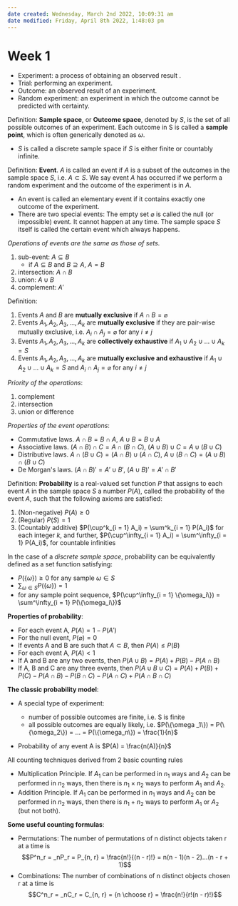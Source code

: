 ```yaml
---
date created: Wednesday, March 2nd 2022, 10:09:31 am
date modified: Friday, April 8th 2022, 1:48:03 pm
---
```


# Week 1

- Experiment: a process of obtaining an observed result .
- Trial: performing an experiment.
- Outcome: an observed result of an experiment.
- Random experiment: an experiment in which the outcome cannot be predicted with certainty.

Definition: **Sample space**, or **Outcome space**, denoted by $S$, is the set of all possible outcomes of an experiment. Each outcome in S is called a **sample point**, which is often generically denoted as $\omega$.

- $S$ is called a discrete sample space if $S$ is either finite or countably infinite.

Definition: **Event**. $A$ is called an event if $A$ is a subset of the outcomes in the sample space $S$, i.e. $A \subset S$. We say event $A$ has occurred if we perform a random experiment and the outcome of the experiment is in $A$.

- An event is called an elementary event if it contains exactly one outcome of the experiment.
- There are two special events: The empty set $\varnothing$ is called the null (or impossible) event. It cannot happen at any time. The sample space $S$ itself is called the certain event which always happens.

_Operations of events are the same as those of sets._

1. sub-event: $A \subseteq B$
    - if $A \subseteq B$ and $B \supseteq A$, $A = B$
1. intersection: $A \cap B$
2. union: $A \cup B$
3. complement: $A'$

Definition:

1. Events $A$ and $B$ are **mutually exclusive** if $A \cap B = \varnothing$
2. Events $A_1, A_2, A_3, …, A_k$ are **mutually exclusive** if they are pair-wise mutually exclusive, i.e. $A_i \cap A_j = \varnothing$ for any $i \ne j$
3. Events $A_1, A_2, A_3, …, A_k$ are **collectively exhaustive** if $A_1 \cup A_2 \cup … \cup A_k = S$
4. Events $A_1, A_2, A_3, …, A_k$ are **mutually exclusive and exhaustive** if $A_1 \cup A_2 \cup … \cup A_k = S$ and $A_i \cap A_j = \varnothing$ for any $i \ne j$

_Priority of the operations_:

1. complement
2. intersection
3. union or difference

_Properties of the event operations_:

- Commutative laws. $A \cap B = B \cap A$, $A \cup B = B \cup A$
- Associative laws. $(A \cap B) \cap C = A \cap (B \cap C)$, $(A \cup B) \cup C = A \cup (B \cup C)$
- Distributive laws. $A \cap (B \cup C) = (A \cap B) \cup (A \cap C)$, $A \cup (B \cap C) = (A \cup B) \cap (B \cup C)$
- De Morgan's laws. $(A \cap B)' = A' \cup B'$, $(A \cup B)' = A' \cap B'$

Definition: **Probability** is a real-valued set function $P$ that assigns to each event $A$ in the sample space $S$ a number $P(A)$, called the probability of the event $A$, such that the following axioms are satisfied:

1. (Non-negative) $P(A) \geq 0$
2. (Regular) $P(S) = 1$
3. (Countably additive) $P(\cup^k_{i = 1} A_i) = \sum^k_{i = 1} P(A_i)$ for each integer $k$, and further, $P(\cup^\infty_{i = 1} A_i) = \sum^\infty_{i = 1} P(A_i)$, for countable infinities

In the case of a _discrete sample space_, probability can be equivalently defined as a set function satisfying:

- $P(\{\omega\}) \ge 0$ for any sample $\omega \in S$
- $\sum _{\omega \in S} P(\{\omega\}) = 1$
- for any sample point sequence, $P(\cup^\infty_{i = 1} \{\omega_i\}) = \sum^\infty_{i = 1} P(\{\omega_i\})$

**Properties of probability**:

- For each event A, $P(A) = 1 − P(A')$
- For the null event, $P(\varnothing) = 0$
- If events A and B are such that $A \subset B$, then $P(A) \le P(B)$
- For each event A, $P(A) < 1$
- If A and B are any two events, then $P(A \cup B) = P(A) + P(B) - P(A \cap B)$
- If A, B and C are any three events, then $P(A \cup B \cup C) = P(A) + P(B) + P(C) - P(A \cap B) - P(B \cap C) - P(A \cap C) + P(A \cap B \cap C)$

**The classic probability model**:

- A special type of experiment:

    - number of possible outcomes are finite, i.e. S is finite
    - all possible outcomes are equally likely, i.e. $P(\{\omega _1\}) = P(\{\omega_2\}) = … = P(\{\omega_n\}) = \frac{1}{n}$

- Probability of any event A is $P(A) = \frac{n(A)}{n}$

All counting techniques derived from 2 basic counting rules

- Multiplication Principle. If $A_1$ can be performed in $n_1$ ways and $A_2$ can be performed in $n_2$ ways, then there is $n_1 \times n_2$ ways to perform $A_1$ and $A_2$.
- Addition Principle. If $A_1$ can be performed in $n_1$ ways and $A_2$ can be performed in $n_2$ ways, then there is $n_1 + n_2$ ways to perform $A_1$ or $A_2$ (but not both).

**Some useful counting formulas**:

- Permutations: The number of permutations of n distinct objects taken r at a time is $$P^n_r = _nP_r = P_{n, r} = \frac{n!}{(n - r)!} = n(n - 1)(n - 2)…(n - r + 1)$$
- Combinations: The number of combinations of n distinct objects chosen r at a time is $$C^n_r = _nC_r = C_{n, r} = {n \choose r} = \frac{n!}{r!(n - r)!}$$
